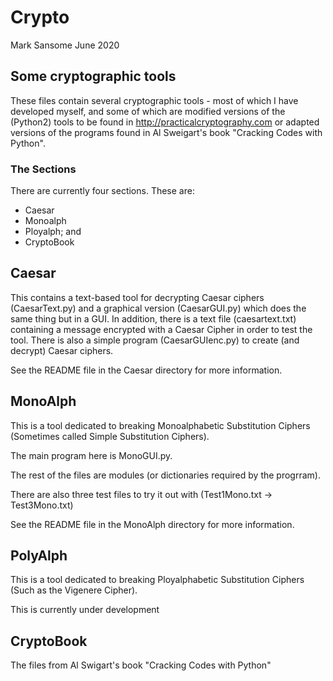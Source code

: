 # Crypto

Mark Sansome June 2020
## Some cryptographic tools

These files contain several cryptographic tools - most of which I have developed myself, and some of which are modified versions of the (Python2) tools to be found in http://practicalcryptography.com or adapted versions of the programs found in Al Sweigart's book "Cracking Codes with Python".

### The Sections
There are currently four sections. These are:
* Caesar
* Monoalph
* Ployalph; and 
* CryptoBook

## Caesar
This contains a text-based tool for decrypting Caesar ciphers (CaesarText.py) and a graphical version (CaesarGUI.py) which does the same thing but in a GUI. In addition, there is a text file (caesartext.txt) containing a message encrypted with a Caesar Cipher in order to test the tool. There is also a simple program (CaesarGUIenc.py) to create (and decrypt) Caesar ciphers.

See the README file in the Caesar directory for more information.

## MonoAlph
This is a tool dedicated to breaking Monoalphabetic Substitution Ciphers (Sometimes called Simple Substitution Ciphers).

The main program here is MonoGUI.py.

The rest of the files are modules (or dictionaries required by the progrram). 

There are also three test files to try it out with (Test1Mono.txt -> Test3Mono.txt)

See the README file in the MonoAlph directory for more information.

## PolyAlph
This is a tool dedicated to breaking Ployalphabetic Substitution Ciphers (Such as the Vigenere Cipher).

This is currently under development
## CryptoBook
The files from Al Swigart's book "Cracking Codes with Python"



